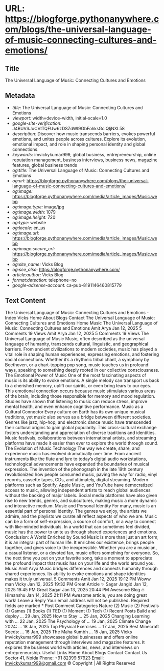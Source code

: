 # URL: https://blogforge.pythonanywhere.com/blogs/the-universal-language-of-music-connecting-cultures-and-emotions/

## Title

The Universal Language of Music: Connecting Cultures and Emotions

## Metadata

- *title:* The Universal Language of Music: Connecting Cultures and Emotions
- *viewport:* width=device-width, initial-scale=1.0
- *google-site-verification:* J4BUVSJoCVtTQFUw6zDSZdWl9ObFohksGciQljNXL58
- *description:* Discover how music transcends barriers, evokes powerful emotions, and unites people across cultures. Explore its evolution, emotional impact, and role in shaping personal identity and global connections.
- *keywords:* imvickykumar999, global business, entrepreneurship, online reputation management, business interviews, business news, magazine features, global business trends
- *og:title:* The Universal Language of Music: Connecting Cultures and Emotions
- *og:url:* https://blogforge.pythonanywhere.com/blogs/the-universal-language-of-music-connecting-cultures-and-emotions/
- *og:image:* https://blogforge.pythonanywhere.com/media/article_images/Music.webp
- *og:image:type:* image/jpg
- *og:image:width:* 1079
- *og:image:height:* 720
- *og:type:* website
- *og:locale:* en_us
- *og:image:url:* https://blogforge.pythonanywhere.com/media/article_images/Music.webp
- *og:image:secure_url:* https://blogforge.pythonanywhere.com/media/article_images/Music.webp
- *og:site_name:* Vicks Blog
- *og:see_also:* https://blogforge.pythonanywhere.com/
- *article:author:* Vicks Blog
- *format:detection:* telephone=no
- *google-adsense-account:* ca-pub-8191146460815779

## Text Content

The Universal Language of Music: Connecting Cultures and Emotions - Index Vicks Home About Blogs Contact The Universal Language of Music: Connecting Cultures and Emotions Home Music The Universal Language of Music: Connecting Cultures and Emotions Amit Arya Jan 12, 2025 5 Comments 19 Views Amit Arya Jan 12, 2025 5 Comments 19 Views The Universal Language of Music Music, often described as the universal language of humanity, transcends cultural, linguistic, and geographical barriers. From ancient civilizations to modern societies, music has played a vital role in shaping human experiences, expressing emotions, and fostering social connections. Whether it’s a rhythmic tribal chant, a symphony by Beethoven, or a chart-topping pop song, music touches us in profound ways, speaking to something deeply rooted in our collective consciousness. The Emotional Power of Music One of the most fascinating aspects of music is its ability to evoke emotions. A single melody can transport us back to a cherished memory, uplift our spirits, or even bring tears to our eyes. This emotional connection occurs because music stimulates various areas of the brain, including those responsible for memory and mood regulation. Studies have shown that listening to music can reduce stress, improve mental health, and even enhance cognitive performance. Music as a Cultural Connector Every culture on Earth has its own unique musical traditions, yet music also serves as a bridge between different societies. Genres like jazz, hip-hop, and electronic dance music have transcended their cultural origins to gain global popularity. This cross-cultural exchange fosters understanding and appreciation of diverse traditions and identities. Music festivals, collaborations between international artists, and streaming platforms have made it easier than ever to explore the world through sound. The Evolution of Music Technology The way we create, share, and experience music has evolved dramatically over time. From ancient instruments like the flute and lyre to today’s digital audio workstations, technological advancements have expanded the boundaries of musical expression. The invention of the phonograph in the late 19th century revolutionized how people consumed music, paving the way for radio, vinyl records, cassette tapes, CDs, and ultimately, digital streaming. Modern platforms such as Spotify, Apple Music, and YouTube have democratized access to music, allowing independent artists to reach global audiences without the backing of major labels. Social media platforms have also given rise to new trends, genres, and subcultures, making music a more dynamic and interactive medium. Music and Personal Identity For many, music is an essential part of personal identity. The genres we enjoy, the artists we admire, and the playlists we curate all reflect aspects of who we are. Music can be a form of self-expression, a source of comfort, or a way to connect with like-minded individuals. In a world that can sometimes feel divided, music has the power to unite us through shared experiences and emotions. Conclusion: A World Enriched by Sound Music is more than just an art form; it is an integral part of human life. It enriches our existence, brings people together, and gives voice to the inexpressible. Whether you are a musician, a casual listener, or a devoted fan, music offers something for everyone. So, the next time you put on your favorite song, take a moment to appreciate the profound impact that music has on your life and the world around you. Music Amit Arya Music bridges differences and connects humanity through shared experiences. Its ability to evoke emotions and shape identities makes it truly universal. 5 Comments Amit Jan 12, 2025 19:12 PM Woww man Vicky Jan 12, 2025 19:32 PM Great Article ✨ Sagar Jangid Jan 12, 2025 19:45 PM Great Sagar Jan 13, 2025 20:44 PM Awesome Blog 🔥 Himanshu Jan 14, 2025 21:11 PM Awesome article, you are doing great work! Leave a Reply Your email address will not be published. Required fields are marked * Post Comment Categories Nature (2) Music (2) Festivals (1) Games (1) Books (1) TED (1) Moment (1) Tech (1) Recent Posts Build and deploy … 29 Jan, 2025 How to Stay … 25 Jan, 2025 Changing Learning with … 22 Jan, 2025 The Psychology of … 19 Jan, 2025 Climate Change 2024: … 18 Jan, 2025 Top Physical Exercises … 17 Jan, 2025 Best Minecraft Seeds: … 16 Jan, 2025 The Maha Kumbh … 15 Jan, 2025 Vicks imvickykumar999 showcases global businesses and offers online reputation management through interviews and magazine features. It explores the business world with articles, news, and interviews on entrepreneurship. Useful Links Home About Blogs Contact Contact Us Sector 41, Noida Phone: +91 82399 57923 Email: imvickykumar999@gmail.com © Copyright | All Rights Reserved
